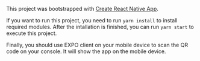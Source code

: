 This project was bootstrapped with [Create React Native App](https://github.com/react-community/create-react-native-app).

If you want to run this project, you need to run `yarn install` to install required modules.
After the intallation is finished, you can run `yarn start` to execute this project.

Finally, you should use EXPO client on your mobile device to scan the QR code on your console.
It will show the app on the mobile device.
